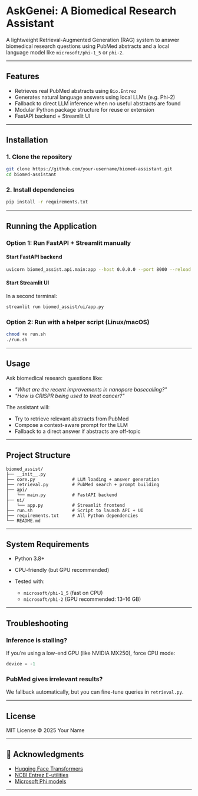 # AskGenei: A Biomedical Research Assistant

A lightweight Retrieval-Augmented Generation (RAG) system to answer biomedical research questions using PubMed abstracts and a local language model like `microsoft/phi-1_5` or `phi-2`.


---

## Features

- Retrieves real PubMed abstracts using `Bio.Entrez`
- Generates natural language answers using local LLMs (e.g. Phi-2)
- Fallback to direct LLM inference when no useful abstracts are found
- Modular Python package structure for reuse or extension
- FastAPI backend + Streamlit UI

---

## Installation

### 1. Clone the repository

```bash
git clone https://github.com/your-username/biomed-assistant.git
cd biomed-assistant
````

### 2. Install dependencies

```bash
pip install -r requirements.txt
```

---

## Running the Application

### Option 1: Run FastAPI + Streamlit manually

#### Start FastAPI backend

```bash
uvicorn biomed_assist.api.main:app --host 0.0.0.0 --port 8000 --reload
```

#### Start Streamlit UI

In a second terminal:

```bash
streamlit run biomed_assist/ui/app.py
```

### Option 2: Run with a helper script (Linux/macOS)

```bash
chmod +x run.sh
./run.sh
```

---

## Usage

Ask biomedical research questions like:

* *"What are the recent improvements in nanopore basecalling?"*
* *"How is CRISPR being used to treat cancer?"*

The assistant will:

* Try to retrieve relevant abstracts from PubMed
* Compose a context-aware prompt for the LLM
* Fallback to a direct answer if abstracts are off-topic

---

## Project Structure

```
biomed_assist/
├── __init__.py
├── core.py              # LLM loading + answer generation
├── retrieval.py         # PubMed search + prompt building
├── api/
│   └── main.py          # FastAPI backend
├── ui/
│   └── app.py           # Streamlit frontend
├── run.sh               # Script to launch API + UI
├── requirements.txt     # All Python dependencies
└── README.md
```

---

## System Requirements

* Python 3.8+
* CPU-friendly (but GPU recommended)
* Tested with:

  * `microsoft/phi-1_5` (fast on CPU)
  * `microsoft/phi-2` (GPU recommended: 13–16 GB)

---

## Troubleshooting

### Inference is stalling?

If you’re using a low-end GPU (like NVIDIA MX250), force CPU mode:

```python
device = -1
```

### PubMed gives irrelevant results?

We fallback automatically, but you can fine-tune queries in `retrieval.py`.

---

## License

MIT License © 2025 Your Name

---

## 🙏 Acknowledgments

* [Hugging Face Transformers](https://github.com/huggingface/transformers)
* [NCBI Entrez E-utilities](https://www.ncbi.nlm.nih.gov/books/NBK25501/)
* [Microsoft Phi models](https://huggingface.co/microsoft)

---
